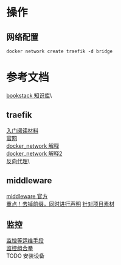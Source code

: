 # 操作
## 网络配置
```docker
docker network create traefik -d bridge
```

# 参考文档
[bookstack 知识库](https://zhuanlan.zhihu.com/p/94173348?from_voters_page=true)\


## traefik
[入门阅读材料](https://zhuanlan.zhihu.com/p/644199649)\
[官网](https://doc.traefik.io/traefik/v3.0/getting-started/quick-start/)\
[docker_network 解释](https://zhuanlan.zhihu.com/p/129844795)\
[docker_network 解释2](https://zhuanlan.zhihu.com/p/529732301)\
[反向代理](https://blog.csdn.net/wyongqing/article/details/130687695)\


## middleware
[middleware 官方](https://doc.traefik.io/traefik/middlewares/http/stripprefix/)\
[重点！去掉前缀，同时进行声明](https://www.reddit.com/r/Traefik/comments/lss1ie/cannot_make_stripprefix_work_help/?rdt=34866)
[针对项目素材](https://github.com/nicolargo/glances/issues/1365)

## 监控
[监控等运维手段](https://www.cnblogs.com/hahaha111122222/p/15752568.html)\
[监控组合拳](https://blog.csdn.net/litaimin/article/details/120776846)\
TODO 安装设备


